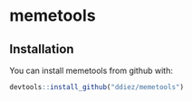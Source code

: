 memetools
================

Installation
------------

You can install memetools from github with:

``` r
devtools::install_github("ddiez/memetools")
```
